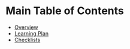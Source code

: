# Main Table of Contents

- [Overview](index.md)
- [Learning Plan](plan.md)
- [Checklists](plan_checklist.md)
